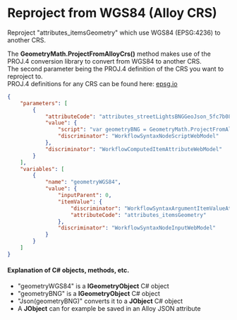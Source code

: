 # Reproject from WGS84 (Alloy CRS)

Reproject "attributes_itemsGeometry" which use WGS84 (EPSG:4236) to another CRS.

The **GeometryMath.ProjectFromAlloyCrs()** method makes use of the PROJ.4 conversion library to convert from WGS84 to another CRS.\
The second parameter being the PROJ.4 definition of the CRS you want to reproject to.\
PROJ.4 definitions for any CRS can be found here: [epsg.io](https://epsg.io/)

```json
{
    "parameters": [
        {
            "attributeCode": "attributes_streetLightsBNGGeoJson_5fc7b0850b95140064ab52b6",
            "value": {
                "script": "var geometryBNG = GeometryMath.ProjectFromAlloyCrs(geometryWGS84,\"+proj=tmerc +lat_0=49 +lon_0=-2 +k=0.9996012717 +x_0=400000 +y_0=-100000 +ellps=airy +towgs84=446.448,-125.157,542.06,0.15,0.247,0.842,-20.489 +units=m +no_defs\");return Json(geometryBNG);",
                "discriminator": "WorkflowSyntaxNodeScriptWebModel"
            },
            "discriminator": "WorkflowComputedItemAttributeWebModel"
        }
    ],
    "variables": [
        {
            "name": "geometryWGS84",
            "value": {
                "inputParent": 0,
                "itemValue": {
                    "discriminator": "WorkflowSyntaxArgumentItemValueAttributeWebModel",
                    "attributeCode": "attributes_itemsGeometry"
                },
                "discriminator": "WorkflowSyntaxNodeInputWebModel"
            }
        }
    ]
}
```
#### Explanation of C# objects, methods, etc. 
- "geometryWGS84" is a **IGeometryObject** C# object
- "geometryBNG" is a **IGeometryObject** C# object
- "Json(geometryBNG)" converts it to a **JObject** C# object
- A **JObject** can for example be saved in an Alloy JSON attribute
